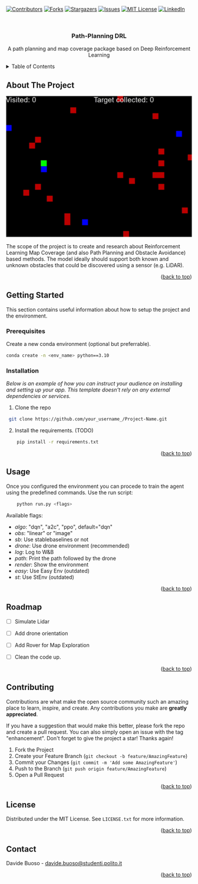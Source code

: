
<!-- Improved compatibility of back to top link: See: https://github.com/othneildrew/Best-README-Template/pull/73 -->
<a name="readme-top"></a>
<!--
*** Thanks for checking out the Best-README-Template. If you have a suggestion
*** that would make this better, please fork the repo and create a pull request
*** or simply open an issue with the tag "enhancement".
*** Don't forget to give the project a star!
*** Thanks again! Now go create something AMAZING! :D
-->



<!-- PROJECT SHIELDS -->
<!--
*** I'm using markdown "reference style" links for readability.
*** Reference links are enclosed in brackets [ ] instead of parentheses ( ).
*** See the bottom of this document for the declaration of the reference variables
*** for contributors-url, forks-url, etc. This is an optional, concise syntax you may use.
*** https://www.markdownguide.org/basic-syntax/#reference-style-links
-->
[![Contributors][contributors-shield]][contributors-url]
[![Forks][forks-shield]][forks-url]
[![Stargazers][stars-shield]][stars-url]
[![Issues][issues-shield]][issues-url]
[![MIT License][license-shield]][license-url]
[![LinkedIn][linkedin-shield]][linkedin-url]



<!-- PROJECT LOGO -->
<br />
<div align="center">

  <h3 align="center">Path-Planning DRL</h3>

  <p align="center">
    A path planning and map coverage package based on Deep Reinforcement Learning
    <br />

  </p>
</div>



<!-- TABLE OF CONTENTS -->
<details>
  <summary>Table of Contents</summary>
  <ol>
    <li>
      <a href="#about-the-project">About The Project</a>
    </li>
    <li>
      <a href="#getting-started">Getting Started</a>
      <ul>
        <li><a href="#prerequisites">Prerequisites</a></li>
        <li><a href="#installation">Installation</a></li>
      </ul>
    </li>
    <li><a href="#usage">Usage</a></li>
    <li><a href="#roadmap">Roadmap</a></li>
    <li><a href="#contributing">Contributing</a></li>
    <li><a href="#license">License</a></li>
    <li><a href="#contact">Contact</a></li>
    <li><a href="#acknowledgments">Acknowledgments</a></li>
  </ol>
</details>



<!-- ABOUT THE PROJECT -->
## About The Project

[![Product Name Screen Shot][product-screenshot]](https://example.com)

The scope of the project is to create and research about Reinforcement Learning Map Coverage (and also Path Planning and Obstacle Avoidance) based methods. The model ideally should support both known and unknown obstacles that could be discovered using a sensor (e.g. LiDAR).


<p align="right">(<a href="#readme-top">back to top</a>)</p>


<!-- GETTING STARTED -->
## Getting Started

This section contains useful information about how to setup the project and the environment.

### Prerequisites

Create a new conda environment (optional but preferrable).
  ```sh
  conda create -n <env_name> python==3.10
  ```

### Installation

_Below is an example of how you can instruct your audience on installing and setting up your app. This template doesn't rely on any external dependencies or services._

1. Clone the repo
  ```sh
   git clone https://github.com/your_username_/Project-Name.git
  ```
 2.  Install the requirements. (TODO)
  ```sh
      pip install -r requirements.txt
  ```


<p align="right">(<a href="#readme-top">back to top</a>)</p>



<!-- USAGE EXAMPLES -->
## Usage
Once you configured the environment you can procede to train the agent using the predefined commands.
Use the run script:
  ```sh
      python run.py <flags>
  ```
Available flags:
* _algo_: "dqn", "a2c", "ppo", default="dqn"
* _obs_: "linear" or "image"
* _sb_: Use stablebaselines or not
* _drone_: Use drone environment (recommended)
* _log_: Log to W&B
* _path_: Print the path followed by the drone
* _render_: Show the environment
* _easy_: Use Easy Env (outdated)
* _st_: Use StEnv (outdated)

<p align="right">(<a href="#readme-top">back to top</a>)</p>



<!-- ROADMAP -->
## Roadmap

- [ ] Simulate Lidar
- [ ] Add drone orientation
- [ ] Add Rover for Map Exploration
- [ ] Clean the code up.


<p align="right">(<a href="#readme-top">back to top</a>)</p>



<!-- CONTRIBUTING -->
## Contributing

Contributions are what make the open source community such an amazing place to learn, inspire, and create. Any contributions you make are **greatly appreciated**.

If you have a suggestion that would make this better, please fork the repo and create a pull request. You can also simply open an issue with the tag "enhancement".
Don't forget to give the project a star! Thanks again!

1. Fork the Project
2. Create your Feature Branch (`git checkout -b feature/AmazingFeature`)
3. Commit your Changes (`git commit -m 'Add some AmazingFeature'`)
4. Push to the Branch (`git push origin feature/AmazingFeature`)
5. Open a Pull Request

<p align="right">(<a href="#readme-top">back to top</a>)</p>



<!-- LICENSE -->
## License

Distributed under the MIT License. See `LICENSE.txt` for more information.

<p align="right">(<a href="#readme-top">back to top</a>)</p>



<!-- CONTACT -->
## Contact

Davide Buoso - davide.buoso@studenti.polito.it


<p align="right">(<a href="#readme-top">back to top</a>)</p>



<!-- MARKDOWN LINKS & IMAGES -->
<!-- https://www.markdownguide.org/basic-syntax/#reference-style-links -->
[contributors-shield]: https://img.shields.io/github/contributors/othneildrew/Best-README-Template.svg?style=for-the-badge
[contributors-url]: https://github.com/lambdavi/path_planning_drl/graphs/contributors
[forks-shield]: https://img.shields.io/github/forks/othneildrew/Best-README-Template.svg?style=for-the-badge
[forks-url]: https://github.com/lambdavi/path_planning_drl/network/members
[stars-shield]: https://img.shields.io/github/stars/othneildrew/Best-README-Template.svg?style=for-the-badge
[stars-url]: https://github.com/lambdavi/path_planning_drl/stargazers
[issues-shield]: https://img.shields.io/github/issues/othneildrew/Best-README-Template.svg?style=for-the-badge
[issues-url]: https://github.com/lambdavi/path_planning_drl/issues
[license-shield]: https://img.shields.io/github/license/othneildrew/Best-README-Template.svg?style=for-the-badge
[license-url]: https://github.com/lambdavi/path_planning_drl/blob/master/LICENSE.txt
[linkedin-shield]: https://img.shields.io/badge/-LinkedIn-black.svg?style=for-the-badge&logo=linkedin&colorB=555
[linkedin-url]: https://www.linkedin.com/in/davide-buoso-485058182/
[product-screenshot]: clip.gif